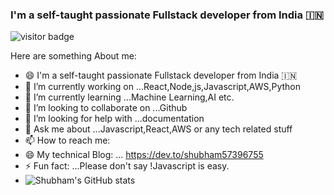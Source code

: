 

### I'm a self-taught passionate Fullstack developer from India 🇮🇳



![visitor badge](https://visitor-badge.glitch.me/badge?page_id=shubhambaghel34.visitor-badge)


Here are something About me:
- 😄 I'm a self-taught passionate Fullstack developer from India 🇮🇳
- 🔭 I’m currently working on ...React,Node,js,Javascript,AWS,Python
- 🌱 I’m currently learning ...Machine Learning,AI etc.
- 👯 I’m looking to collaborate on ...Github
- 🤔 I’m looking for help with ...documentation 
- 💬 Ask me about ...Javascript,React,AWS or any tech related stuff
- 📫 How to reach me: 
- 😄 My technical Blog: ... https://dev.to/shubham57396755
- ⚡ Fun fact: ...Please don't say !Javascript is easy.
- ![Shubham's GitHub stats](https://github-readme-stats.vercel.app/api?username=shubhambaghel34&show_icons=true&theme=radical)





 
